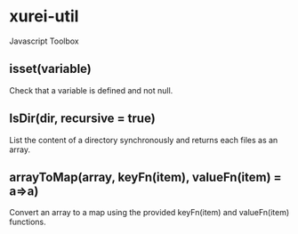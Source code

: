 # xurei-util
Javascript Toolbox

## isset(variable)
Check that a variable is defined and not null.

## lsDir(dir, recursive = true)
List the content of a directory synchronously and returns each files as an array.

## arrayToMap(array, keyFn(item), valueFn(item) = a=>a)
Convert an array to a map using the provided keyFn(item) and valueFn(item) functions.